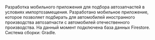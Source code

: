 Разработка мобильного приложения для подбора автозапчастей в условиях импортозамещения. 
Разработано мобильное приложение, которое позволяет подбирать для автомобилей иностранного производства автозапчасти с автомобилей отечественного производства.
На данный момент подключена база данных Firestore.
Система сборки: Gradle.
